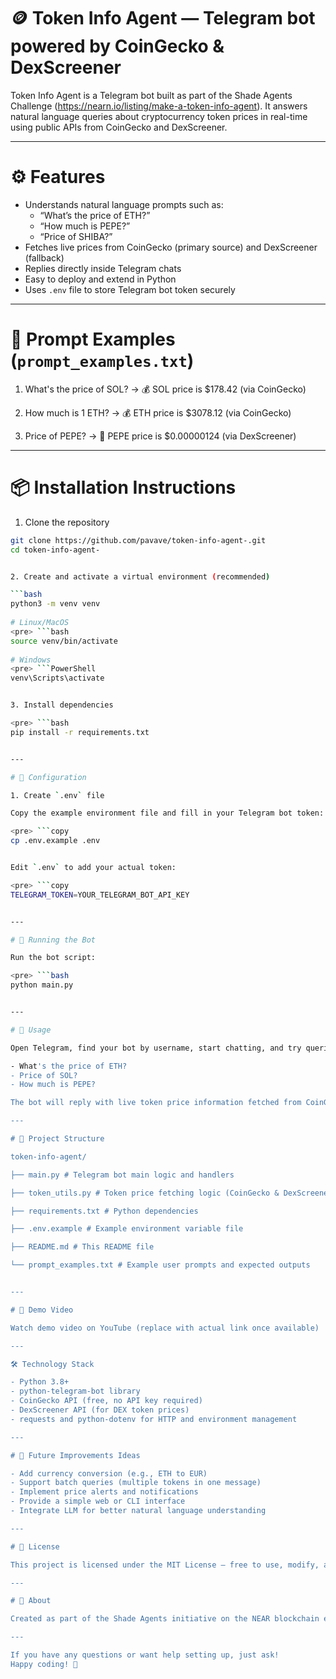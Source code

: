 # 🪙 Token Info Agent — Telegram bot powered by CoinGecko & DexScreener

Token Info Agent is a Telegram bot built as part of the Shade Agents Challenge (https://nearn.io/listing/make-a-token-info-agent). It answers natural language queries about cryptocurrency token prices in real-time using public APIs from CoinGecko and DexScreener.

---

# ⚙️ Features

- Understands natural language prompts such as:
  - “What’s the price of ETH?”
  - “How much is PEPE?”
  - “Price of SHIBA?”
- Fetches live prices from CoinGecko (primary source) and DexScreener (fallback)
- Replies directly inside Telegram chats
- Easy to deploy and extend in Python
- Uses `.env` file to store Telegram bot token securely

---

# 🧩 Prompt Examples (`prompt_examples.txt`)

1. What's the price of SOL?
→ 💰 SOL price is $178.42 (via CoinGecko)

2. How much is 1 ETH?
→ 💰 ETH price is $3078.12 (via CoinGecko)

3. Price of PEPE?
→ 💱 PEPE price is $0.00000124 (via DexScreener)

---

# 📦 Installation Instructions

1. Clone the repository

```bash
git clone https://github.com/pavave/token-info-agent-.git
cd token-info-agent-


2. Create and activate a virtual environment (recommended)

```bash
python3 -m venv venv
  
# Linux/MacOS
<pre> ```bash
source venv/bin/activate 
  
# Windows 
<pre> ```PowerShell
venv\Scripts\activate 


3. Install dependencies

<pre> ```bash
pip install -r requirements.txt


---

# 🔐 Configuration

1. Create `.env` file

Copy the example environment file and fill in your Telegram bot token:

<pre> ```copy
cp .env.example .env


Edit `.env` to add your actual token:

<pre> ```copy
TELEGRAM_TOKEN=YOUR_TELEGRAM_BOT_API_KEY


---

# 🚀 Running the Bot

Run the bot script:

<pre> ```bash  
python main.py


---

# 💬 Usage

Open Telegram, find your bot by username, start chatting, and try queries like:

- What's the price of ETH?
- Price of SOL?
- How much is PEPE?

The bot will reply with live token price information fetched from CoinGecko or DexScreener.

---

# 📁 Project Structure

token-info-agent/

├── main.py # Telegram bot main logic and handlers

├── token_utils.py # Token price fetching logic (CoinGecko & DexScreener APIs)

├── requirements.txt # Python dependencies

├── .env.example # Example environment variable file

├── README.md # This README file

└── prompt_examples.txt # Example user prompts and expected outputs


---

# 🎥 Demo Video

Watch demo video on YouTube (replace with actual link once available)

---

🛠 Technology Stack

- Python 3.8+
- python-telegram-bot library
- CoinGecko API (free, no API key required)
- DexScreener API (for DEX token prices)
- requests and python-dotenv for HTTP and environment management

---

# 🧠 Future Improvements Ideas

- Add currency conversion (e.g., ETH to EUR)
- Support batch queries (multiple tokens in one message)
- Implement price alerts and notifications
- Provide a simple web or CLI interface
- Integrate LLM for better natural language understanding

---

# 📜 License

This project is licensed under the MIT License — free to use, modify, and distribute.

---

# 🤖 About

Created as part of the Shade Agents initiative on the NEAR blockchain ecosystem, showcasing autonomous AI agents capable of working seamlessly with decentralized data and protocols.

---

If you have any questions or want help setting up, just ask!  
Happy coding! 🚀
